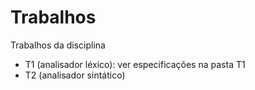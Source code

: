 # Trabalhos

Trabalhos da disciplina

+ T1 (analisador léxico): ver especificações na pasta T1
+ T2 (analisador sintático)


